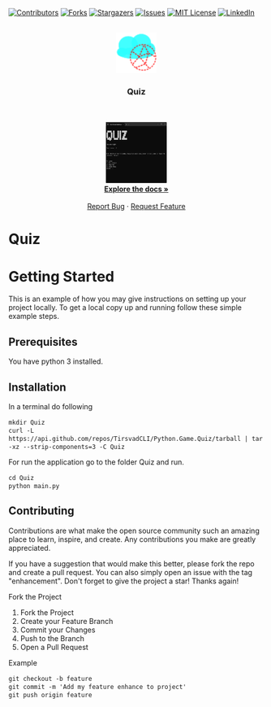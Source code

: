 [![Contributors][contributors-shield]][contributors-url]
[![Forks][forks-shield]][forks-url]
[![Stargazers][stars-shield]][stars-url]
[![Issues][issues-shield]][issues-url]
[![MIT License][license-shield]][license-url]
[![LinkedIn][linkedin-shield]][linkedin-url]

[//]: # ([![PyPi][pypi-shield]][pypi-url])

[//]: # ([![Coveralls][coveralls-shield]][coverall-url])

[//]: # (![PyPiPythonVer][pypipyver-shield])

<br />
<div align="center">
    <a href="https://github.com/TirsvadCLI/Python.Game.Quiz">
        <img src="images/logo.png" alt="Logo" width="80" height="80">
    </a>
    <h3 align="center">Quiz</h3>
    <p align="center">
    <!-- PROJECT DESCRIPTION -->
    <br />
    <br />
    <!-- PROJECT SCREENSHOTS -->
    <a href="https://github.com/TirsvadCLI/Python.Game.Quiz/blob/main/images/screenshot01.png">
        <img src="images/screenshot01.png" alt="screenshot" width="120" height="120">
    </a>
    <br />
    <a href="https://github.com/TirsvadCLI/Python.Game.Quiz"><strong>Explore the docs »</strong></a>
    <br />
    <br />
    <a href="https://github.com/TirsvadCLI/Python.Game.Quiz/issues/new?labels=bug&template=bug-report---.md">Report Bug</a>
    ·
    <a href="https://github.com/TirsvadCLI/Python.Game.Quiz/issues/new?labels=enhancement&template=feature-request---.md">Request Feature</a>

  </p>
</div>

# Quiz

<!-- PROJECT DESCRIPTION -->

# Getting Started

This is an example of how you may give instructions on setting up your project locally. To get a local copy up and
running follow these simple example steps.

## Prerequisites

You have python 3 installed.

## Installation

In a terminal do following

```console
mkdir Quiz
curl -L https://api.github.com/repos/TirsvadCLI/Python.Game.Quiz/tarball | tar -xz --strip-components=3 -C Quiz
```

For run the application go to the folder Quiz and run.

```commandline
cd Quiz
python main.py
```

## Contributing

Contributions are what make the open source community such an amazing place to learn, inspire, and create. Any
contributions you make are greatly appreciated.

If you have a suggestion that would make this better, please fork the repo and create a pull request. You can also
simply open an issue with the tag "enhancement". Don't forget to give the project a star! Thanks again!

Fork the Project

<ol>
    <li>Fork the Project</li>
    <li>Create your Feature Branch</li>
    <li>Commit your Changes</li>
    <li>Push to the Branch</li>
    <li>Open a Pull Request</li>
</ol>

Example

```commandline
git checkout -b feature
git commit -m 'Add my feature enhance to project'
git push origin feature
```

<!-- MARKDOWN LINKS & IMAGES -->
<!-- https://www.markdownguide.org/basic-syntax/#reference-style-links -->

[contributors-shield]: https://img.shields.io/github/contributors/TirsvadCLI/Python.Game.Quiz?style=for-the-badge
[contributors-url]: https://github.com/TirsvadCLI/Python.Game.Quiz/graphs/contributors

[forks-shield]: https://img.shields.io/github/forks/TirsvadCLI/Python.Game.Quiz?style=for-the-badge
[forks-url]: https://github.com/TirsvadCLI/Python.Game.Quiz/network/members

[stars-shield]: https://img.shields.io/github/stars/TirsvadCLI/Python.Game.Quiz?style=for-the-badge
[stars-url]: https://github.com/TirsvadCLI/Python.Game.Quiz/stargazers

[issues-shield]: https://img.shields.io/github/issues/TirsvadCLI/Python.Game.Quiz?style=for-the-badge
[issues-url]: https://github.com/TirsvadCLI/Python.Game.Quiz/issues

[license-shield]: https://img.shields.io/github/license/TirsvadCLI/Python.Game.Quiz?style=for-the-badge
[license-url]: https://github.com/TirsvadCLI/Python.Game.Quiz/blob/master/LICENSE.txt

[linkedin-shield]: https://img.shields.io/badge/-LinkedIn-black.svg?style=for-the-badge&logo=linkedin&colorB=555
[linkedin-url]: https://www.linkedin.com/in/jens-tirsvad-nielsen-13b795b9/


[coveralls-shield]: https://img.shields.io/coverallsCoverage/github/TirsvadCLI/Python.Quiz?style=for-the-badge
[coverall-url]: https://coveralls.io/github/TirsvadCLI/Python.Quiz

[pypi-shield]: https://img.shields.io/pypi/v/Quiz-TirsvadCLI?style=for-the-badge
[pypi-url]: https://pypi.org/project/Quiz-TirsvadCLI

[pypipyver-shield]: https://img.shields.io/pypi/pyversions/Quiz-TirsvadCLI?style=for-the-badge

